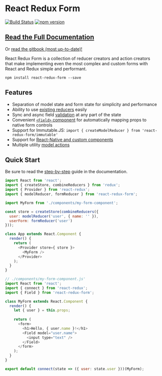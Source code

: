 # React Redux Form
[![Build Status](https://travis-ci.org/davidkpiano/react-redux-form.svg?branch=master)](https://travis-ci.org/davidkpiano/react-redux-form) [![npm version](https://badge.fury.io/js/react-redux-form.svg)](https://badge.fury.io/js/react-redux-form)

## [Read the Full Documentation](http://davidkpiano.github.io/react-redux-form)

Or [read the gitbook (most up-to-date)!](https://davidkpiano.gitbooks.io/react-redux-form/content/)

React Redux Form is a collection of reducer creators and action creators that make implementing even the most complex and custom forms with React and Redux simple and performant.

`npm install react-redux-form --save`

## Features

- Separation of model state and form state for simplicity and performance
- Ability to use [existing reducers](http://davidkpiano.github.io/react-redux-form/#/api/Guide:-Using-Existing-Reducers) easily
- Sync and async field [validation](http://davidkpiano.github.io/react-redux-form/#/api/Guide:-Validation) at any part of the state
- Convenient [`<Field>` component](http://davidkpiano.github.io/react-redux-form/#/api/API:-Field-Component) for automatically mapping props to native form controls
- Support for Immutable.JS: `import { createModelReducer } from 'react-redux-form/immutable'`
- Support for [React-Native and custom components](http://davidkpiano.github.io/react-redux-form/#/api/Guide:-React-Native-&-Custom-Components)
- Multiple utility [model actions](http://davidkpiano.github.io/react-redux-form/#/api/API:-Action-Thunk-Creators)

## Quick Start

Be sure to read the [step-by-step](http://davidkpiano.github.io/react-redux-form/#/api/Guide:-Step-by-Step) guide in the documentation.

```js
import React from 'react';
import { createStore, combineReducers } from 'redux';
import { Provider } from 'react-redux';
import { modelReducer, formReducer } from 'react-redux-form';

import MyForm from './components/my-form-component';

const store = createStore(combineReducers({
  user: modelReducer('user', { name: '' }),
  userForm: formReducer('user')
}));

class App extends React.Component {
  render() {
    return (
      <Provider store={ store }>
        <MyForm />
      </Provider>
    );
  }
}
```

```js
// ./components/my-form-component.js'
import React from 'react';
import { connect } from 'react-redux';
import { Field } from 'react-redux-form';

class MyForm extends React.Component {
  render() {
    let { user } = this.props;
    
    return (
      <form>
        <h1>Hello, { user.name }!</h1>
        <Field model="user.name">
          <input type="text" />
        </Field>
      </form>
    );
  }
}

export default connect(state => ({ user: state.user }))(MyForm);
```
